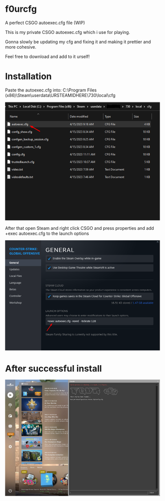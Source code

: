 # f0urcfg
A perfect CSGO autoexec.cfg file (WIP)

This is my private CSGO autoexec.cfg which i use for playing.

Gonna slowly be updating my cfg and fixing it and making it prettier and more cohesive.

Feel free to download and add to it urself!


# Installation


Paste the autoexec.cfg into:
C:\Program Files (x86)\Steam\userdata\URSTEAMIDHERE\730\local\cfg


![alt text](https://github.com/f0urTTV/f0urcfg/blob/main/image.png)

After that open Steam and right click CSGO and press properties and add +exec autoexec.cfg to the launch options


![alt text](https://github.com/f0urTTV/f0urcfg/blob/main/Screenshot_1.png)


# After successful install
![alt text](https://github.com/f0urTTV/f0urcfg/blob/main/20230415093412_1.jpg)

